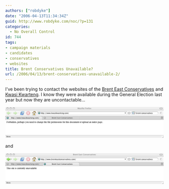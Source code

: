 ```yaml
---
authors: ["robdyke"]
date: "2006-04-13T11:34:34Z"
guid: http://www.robdyke.com/noc/?p=131
categories:
  - No Overall Control
id: 744
tags:
- campaign materials
- candidates
- conservatives
- websites
title: Brent Conservatives Unavailable?
url: /2006/04/13/brent-conservatives-unavailable-2/
---
```

I've been trying to contact the websites of the [Brent East Conservatives](http://www.brenteastconservatives.com/) and [Kwasi Kwarteng](http://www.kwasikwarteng.com/). I know they were available during the General Election last year but now they are uncontactable...

<a rel="attachment" title="kwasi kwarteng www com" href="http://www.robdyke.com/bec/?attachment_id=91"><img alt="kwasi kwarteng www com" src="/pubfiles/2006/04/kk_con_website_12apr.jpg" /></a>

and

<a title="Brent East Conservatives unavailable dot com" rel="attachment" href="http://www.robdyke.com/bec/?attachment_id=92"><img alt="Brent East Conservatives unavailable dot com" src="/pubfiles/2006/04/be_con_website_12apr.jpg" /></a>